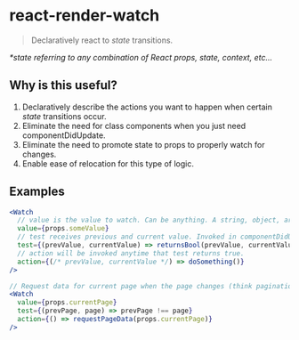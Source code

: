# react-render-watch

> Declaratively react to _state_ transitions.

_*state referring to any combination of React props, state, context, etc..._

## Why is this useful?

1. Declaratively describe the actions you want to happen when certain _state_ transitions occur.
2. Eliminate the need for class components when you just need componentDidUpdate.
3. Eliminate the need to promote state to props to properly watch for changes.
4. Enable ease of relocation for this type of logic.

## Examples

```jsx
<Watch
  // value is the value to watch. Can be anything. A string, object, array... anything.
  value={props.someValue}
  // test receives previous and current value. Invoked in componentDidUpdate.
  test={(prevValue, currentValue) => returnsBool(prevValue, currentValue)}
  // action will be invoked anytime that test returns true.
  action={(/* prevValue, currentValue */) => doSomething()}
/>
```

```jsx
// Request data for current page when the page changes (think pagination).
<Watch
  value={props.currentPage}
  test={(prevPage, page) => prevPage !== page}
  action={() => requestPageData(props.currentPage)}
/>
```
